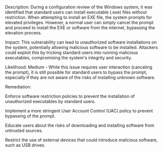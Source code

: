 
Description:
During a configuration review of the Windows system, it was identified that standard users can install executable (.exe) files without restriction. When attempting to install an EXE file, the system prompts for elevated privileges. However, a normal user can simply cancel the prompt and proceed to install the EXE or software from the internet, bypassing the elevation process.

Impact:
This vulnerability can lead to unauthorized software installations on the system, potentially allowing malicious software to be installed. Attackers could exploit this by tricking standard users into running malicious executables, compromising the system's integrity and security.

Likelihood:
Medium - While this issue requires user interaction (canceling the prompt), it is still possible for standard users to bypass the prompt, especially if they are not aware of the risks of installing unknown software.

Remediation:

Enforce software restriction policies to prevent the installation of unauthorized executables by standard users.

Implement a more stringent User Account Control (UAC) policy to prevent bypassing of the prompt.

Educate users about the risks of downloading and installing software from untrusted sources.

Restrict the use of external devices that could introduce malicious software, such as USB drives.

